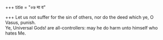 +++
title = "०७ मा व"

+++
Let us not suffer for the sin of others, nor do the deed which ye, O Vasus, punish.  
     Ye, Universal Gods! are all-controllers: may he do harm unto himself who hates Me.